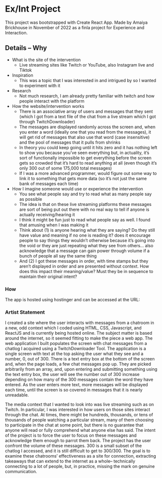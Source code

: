 # Ex/Int Project

This project was bootstrapped with Create React App. Made by Amaiya Brickhouse in November of 2022 as a finla project for Experience and Interaction.

## Details – Why

- What is the site of the intervention
  - Live streaming sites like Twitch or YouTube, also Instagram live and Tiktok
- Inspiration
  - This was a topic that I was interested in and intrigued by so I wanted to experiment with it
- Research
  - Not much research, I am already pretty familiar with twitch and how people interact with the platform
- How the website/intervention works
  - There is an associative array of users and messages that they sent (which I got from a text file of the chat from a live stream which I got through TwitchDownloader)
  - The messages are displayed randomly across the screen and, when you enter a word (ideally one that you read from the messages), it will get rid of messages that also use that word (case insensitive) and the pool of messages that it pulls from shrinks
  - In theory you could keep going until it hits zero and it has nothing left to show you because you’ve seen everything but, in actuality, it’s sort of functionally impossible to get everything before the screen gets so crowded that it’s hard to read anything at all (even though it’s only 300 out of some 175,000 total messages)
  - If I was a more advanced programmer, would figure out some way to link it to something that gets more data (so it’s not just the same bank of messages each time)
- How I imagine someone would use or experience the intervention
  - You see what people say and try to read what as many people say as possible
  - The idea is that on these live streaming platforms these messages are sort of being put out there with no real way to tell if anyone is actually receiving/hearing it
  - I think it might be fun just to read what people say as well. I found that amusing when I was making it
  - Think about (1) is anyone hearing what they are saying? Do they still have value and meaning if no one is reading it? does it encourage people to say things they wouldn’t otherwise because it’s going into the void or they are just repeating what they see from others… also acknowledge that a message can gain power through volume if a bunch of people all say the same thing
  - And (2) I got these messages in order, with time stamps but they aren’t displayed in order and are presented without context. How does this impact their meaning/value? Must they be in sequence to maintain their original intent?

### How

The app is hosted using hostinger and can be accessed at the URL:

### Artist Statement

I created a site where the user interacts with messages from a chatroom in a new, odd context which I coded using HTML, CSS, Javascript, and ReactJS and is currently being hosted online. The subject matter is based around the internet, so it seemed fitting to make the piece a web app. The web application I built populates the screen with chat messages from a chatlog I acquired using a TwitchDownloader Tool. The application is a single screen with text at the top asking the user what they see and a number, 0, out of 300. There is a text entry box at the bottom of the screen and, when the page loads, a few chat messages pop up. They are picked arbitrarily from an array, and, upon entering and submitting something using the text entry box, the user will see the number out of 300 increase depending on how many of the 300 messages contain the word they have entered. As the user enters more text, more messages will be displayed each time, until the screen is so covered in messages that it is nearly unreadable.

The media context that I wanted to look into was live streaming such as on Twitch. In particular, I was interested in how users on those sites interact through the chat. At times, there might be hundreds, thousands, or tens of thousands of people watching a particular stream, many of them choosing to participate in the chat at some point, but there is no guarantee that anyone will read or fully comprehend what anyone else has said. The intent of the project is to force the user to focus on these messages and acknowledge them enough to parrot them back. The project has the user confront the volume of these messages. 300 is a small subset of the chatlog I accessed, and it is still difficult to get to 300/300. The goal is to examine these chatrooms’ effectiveness as a site for connection, extracting takeaways that can extend to the internet as a whole– technically connecting to a lot of people, but, in practice, missing the mark on genuine communication.
